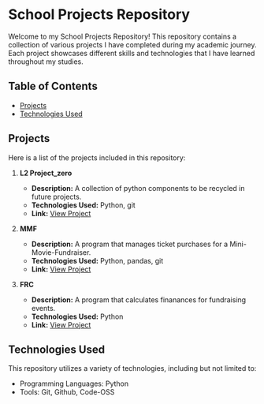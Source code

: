 # School Projects Repository

Welcome to my School Projects Repository! This repository contains a collection of various projects I have completed during my academic journey. Each project showcases different skills and technologies that I have learned throughout my studies.

## Table of Contents

- [Projects](#projects)
- [Technologies Used](#technologies-used)

## Projects

Here is a list of the projects included in this repository:

1. **L2 Project_zero**
   - **Description:** A collection of python components to be recycled in future projects.
   - **Technologies Used:** Python, git
   - **Link:** [View Project](https://github.com/OthoCrow/school/tree/main/2025-L2-Project_Zero)

2. **MMF**
   - **Description:** A program that manages ticket purchases for a Mini-Movie-Fundraiser.
   - **Technologies Used:** Python, pandas, git
   - **Link:** [View Project](https://github.com/OthoCrow/school/tree/main/MMF)

3. **FRC**
   - **Description:** A program that calculates finanances for fundraising events.
   - **Technologies Used:** Python
   - **Link:** [View Project](https://github.com/OthoCrow/school/tree/main/FRC)


## Technologies Used

This repository utilizes a variety of technologies, including but not limited to:

- Programming Languages: Python
- Tools: Git, Github, Code-OSS
